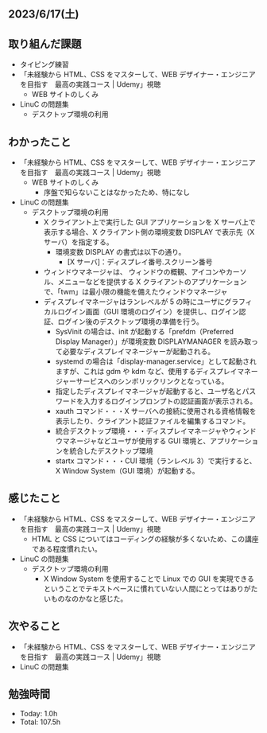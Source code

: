 ## 2023/6/17(土)

## 取り組んだ課題

- タイピング練習
- 「未経験から HTML、CSS をマスターして、WEB デザイナー・エンジニアを目指す　最高の実践コース | Udemy」視聴
  - WEB サイトのしくみ
- LinuC の問題集
  - デスクトップ環境の利用

## わかったこと

- 「未経験から HTML、CSS をマスターして、WEB デザイナー・エンジニアを目指す　最高の実践コース | Udemy」視聴
  - WEB サイトのしくみ
    - 序盤で知らないことはなかったため、特になし
- LinuC の問題集
  - デスクトップ環境の利用
    - X クライアント上で実行した GUI アプリケーションを X サーバ上で表示する場合、X クライアント側の環境変数 DISPLAY で表示先（X サーバ）を指定する。
      - 環境変数 DISPLAY の書式は以下の通り。
        - [X サーバ]：ディスプレイ番号.スクリーン番号
    - ウィンドウマネージャは、 ウィンドウの概観、アイコンやカーソル、メニューなどを提供する X クライアントのアプリケーションで、「twm」は最小限の機能を備えたウィンドウマネージャ
    - ディスプレイマネージャはランレベルが 5 の時にユーザにグラフィカルログイン画面（GUI 環境のログイン）を提供し、ログイン認証、ログイン後のデスクトップ環境の準備を行う。
      - SysVinit の場合は、init が起動する「prefdm（Preferred Display Manager）」が環境変数 DISPLAYMANAGER を読み取って必要なディスプレイマネージャーが起動される。
      - systemd の場合は「display-manager.service」として起動されますが、これは gdm や kdm など、使用するディスプレイマネージャーサービスへのシンボリックリンクとなっている。
      - 指定したディスプレイマネージャが起動すると、ユーザ名とパスワードを入力するログインプロンプトの認証画面が表示される。
      - xauth コマンド・・・X サーバへの接続に使用される資格情報を表示したり、クライアント認証ファイルを編集するコマンド。
      - 統合デスクトップ環境・・・ディスプレイマネージャやウィンドウマネージャなどユーザが使用する GUI 環境と、アプリケーションを統合したデスクトップ環境
      - startx コマンド・・・CUI 環境（ランレベル 3）で実行すると、X Window System（GUI 環境）が起動する。

## 感じたこと

- 「未経験から HTML、CSS をマスターして、WEB デザイナー・エンジニアを目指す　最高の実践コース | Udemy」視聴
  - HTML と CSS についてはコーディングの経験が多くないため、この講座である程度慣れたい。
- LinuC の問題集
  - デスクトップ環境の利用
    - X Window System を使用することで Linux での GUI を実現できるということでテキストベースに慣れていない人間にとってはありがたいものなのかなと感じた。

## 次やること

- 「未経験から HTML、CSS をマスターして、WEB デザイナー・エンジニアを目指す　最高の実践コース | Udemy」視聴
- LinuC の問題集

## 勉強時間

- Today: 1.0h
- Total: 107.5h
